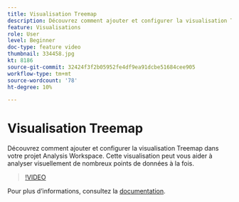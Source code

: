 ```yaml
---
title: Visualisation Treemap
description: Découvrez comment ajouter et configurer la visualisation Treemap dans votre projet Analysis Workspace. Cette visualisation peut vous aider à analyser visuellement de nombreux points de données à la fois.
feature: Visualisations
role: User
level: Beginner
doc-type: feature video
thumbnail: 334458.jpg
kt: 8186
source-git-commit: 32424f3f2b05952fe4df9ea91dcbe51684cee905
workflow-type: tm+mt
source-wordcount: '78'
ht-degree: 10%

---
```



# Visualisation Treemap

Découvrez comment ajouter et configurer la visualisation Treemap dans votre projet Analysis Workspace. Cette visualisation peut vous aider à analyser visuellement de nombreux points de données à la fois.

>[!VIDEO](https://video.tv.adobe.com/v/334458/?quality=12&learn=on)

Pour plus dʼinformations, consultez la [documentation](https://experienceleague.adobe.com/docs/analytics/analyze/analysis-workspace/visualizations/treemap.html?lang=en).
